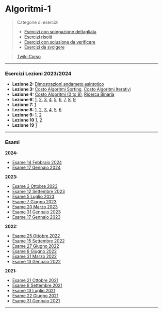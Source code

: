 # Algoritmi-1


>Categorie di esercizi
> - [Esercizi con spiegazione dettagliata](https://github.com/CS-Swap/Algoritmi-1/labels/Con%20spiegazione%20dettagliata)
> - [Esercizi risolti](https://github.com/CS-Swap/Algoritmi-1/labels/Risolto)
> - [Esercizi con soluzione da verificare](https://github.com/CS-Swap/Algoritmi-1/labels/Da%20Controllare)
> - [Esercizi da svolgere](https://github.com/CS-Swap/Algoritmi-1/labels/To-Do)

>[Twiki Corso](https://twiki.di.uniroma1.it/twiki/view/Intro_algo/PZ/WebHome)

---
### Esercizi Lezioni 2023/2024
- **Lezione 2:** [Dimostrazioni andameto asintotico](/../../issues/1)
- **Lezione 3:** [Costo Algoritmi Sorting](/../../issues/4), [Costo Algoritmi Iterativi](/../../issues/8)
- **Lezione 4:** [Costo Algoritmi (0 to 9)](/../../issues/3), [Ricerca Binaria](/../../issues/2)
- **Lezione 6:** [1](/../../issues/44), [2](/../../issues/45), [3](/../../issues/46), [4](/../../issues/47), [5](/../../issues/48), [6](/../../issues/49), [7](/../../issues/50), [8](/../../issues/51), [9](/../../issues/52)
- **Lezione 7:** [1](/../../issues/32)
- **Lezione 8:** [1](/../../issues/31), [2](/../../issues/33), [3](/../../issues/34), [4](/../../issues/36), [5](/../../issues/37), [6](/../../issues/38)
- **Lezione 9:** [1](/../../issues/60), [2](/../../issues/61)
- **Lezione 10** [1](/../../issues/62), [2](/../../issues/63)
- **Lezione 19** [1](/../../issues/70)

---
### Esami
**2024:**
- [Esame 14 Febbraio 2024](/Esami/2024/esameFebbraio_24_conSol.md)
- [Esame 17 Gennaio 2024](/Esami/2024/esameGennaio_24_conSol.md)

**2023:**
- [Esame 3 Ottobre 2023](/Esami/2023/esameOttobre_conSol.md)
- [Esame 12 Settembre 2023](/Esami/2023/esameSettembre_conSol.md)
- [Esame 5 Luglio 2023](/Esami/2023/esameLuglio_conSol.md)
- [Esame 7 Giugno 2023](/Esami/2023/esameGiugno_conSol.md)
- [Esame 20 Marzo 2023](/Esami/2023/esameMarzo_conSol.md)
- [Esame 31 Gennaio 2023](/Esami/2023/esameGennaio31conSol.md)
- [Esame 17 Gennaio 2023](/Esami/2023/esameGennaio17_conSol.md)

**2022:**
- [Esame 25 Ottobre 2022](/Esami/2022/esameOttobre2022_conSol.md)
- [Esame 15 Settembre 2022](/Esami/2022/esameSettembre2022_conSol.md)
- [Esame 27 Giugno 2022](/Esami/2022/esameGiugno27_conSol.md)
- [Esame 8 Giugno 2022](/Esami/2022/esameGiugno8_conSol.md)
- [Esame 31 Marzo 2022](/Esami/2022/esameMarzo2022_conSol.md)
- [Esame 13 Gennaio 2022](/Esami/2022/esameGennaio13_conSol.md)

**2021:**
- [Esame 21 Ottobre 2021](/Esami/2021/esameOttebre.md)
- [Esame 8 Settembre 2021](/Esami/2021/esameSettembre.md)
- [Esame 13 Luglio 2021](/Esami/2021/esameLuglio.md)
- [Esame 22 Giugno 2021](/Esami/2021/esameGiugno.md)
- [Esame 31 Gennaio 2021](/Esami/2021/esameGennaio31_conSol.md)

---
